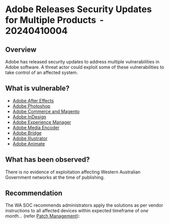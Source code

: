 # Adobe Releases Security Updates for Multiple Products  - 20240410004

## Overview

Adobe has released security updates to address multiple vulnerabilities in Adobe software. A threat actor could exploit some of these vulnerabilities to take control of an affected system.

## What is vulnerable?

-   [Adobe After Effects](https://helpx.adobe.com/security/products/after_effects/apsb24-09.html "Adobe After Effects")
-   [Adobe Photoshop](https://helpx.adobe.com/security/products/photoshop/apsb24-16.html "Adobe Photoshop")
-   [Adobe Commerce and Magento](https://helpx.adobe.com/security/products/magento/apsb24-18.html "Adobe Commerce and Magento")
-   [Adobe InDesign](https://helpx.adobe.com/security/products/indesign/apsb24-20.html "Adobe InDesign")
-   [Adobe Experience Manager](https://helpx.adobe.com/security/products/experience-manager/apsb24-21.html "Adobe Experience Manager")
-   [Adobe Media Encoder](https://helpx.adobe.com/security/products/media-encoder/apsb24-23.html "Adobe Media Encoder")
-   [Adobe Bridge](https://helpx.adobe.com/security/products/bridge/apsb24-24.html "Adobe Bridge")
-   [Adobe Illustrator](https://helpx.adobe.com/security/products/illustrator/apsb24-25.html "Adobe Illustrator")
-   [Adobe Animate](https://helpx.adobe.com/security/products/animate/apsb24-26.html "Adobe Animate")

## What has been observed?

There is no evidence of exploitation affecting Western Australian Government networks at the time of publishing.

## Recommendation

The WA SOC recommends administrators apply the solutions as per vendor instructions to all affected devices within expected timeframe of *one month...* (refer [Patch Management](../guidelines/patch-management.md)):
